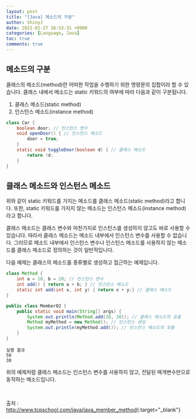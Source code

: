 ```yaml
---
layout: post
title: "[Java] 메소드의 구분"
author: ShinyJ
date: 2021-01-27 16:53:31 +0900
categories: [Language, Java]
toc: true
comments: true
---
```


## 메소드의 구분

클래스의 메소드(method)란 어떠한 작업을 수행하기 위한 명령문의 집합이라 할 수 있습니다.
클래스 내에서 메소드는 static 키워드의 여부에 따라 다음과 같이 구분됩니다.

1. 클래스 메소드(static method)
2. 인스턴스 메소드(instance method)

```java
class Car {
    boolean door; // 인스턴스 변수
    void openDoor() { // 인스턴스 메소드
        door = true;
    }
    static void toggleDoor(boolean d) { // 클래스 메소드
        return !d;
    }
}
```

## 클래스 메소드와 인스턴스 메소드

위와 같이 static 키워드를 가지는 메소드를 클래스 메소드(static method)라고 합니다.
또한, static 키워드를 가지지 않는 메소드는 인스턴스 메소드(instance method)라고 합니다.

클래스 메소드는 클래스 변수와 마찬가지로 인스턴스를 생성하지 않고도 바로 사용할 수 있습니다.
따라서 클래스 메소드는 메소드 내부에서 인스턴스 변수를 사용할 수 없습니다.
그러므로 메소드 내부에서 인스턴스 변수나 인스턴스 메소드를 사용하지 않는 메소드를 클래스 메소드로 정의하는 것이 일반적입니다.

다음 예제는 클래스의 메소드를 종류별로 생성하고 접근하는 예제입니다.

```java
class Method {
    int a = 10, b = 20; // 인스턴스 변수
    int add() { return a + b; } // 인스턴스 메소드
    static int add(int x, int y) { return x + y;} // 클래스 메소드
}

public class Member02 {
    public static void main(String[] args) {
        System.out.println(Method.add(20, 30)); // 클래스 메소드의 호출
        Method myMethod = new Method(); // 인스턴스 생성
        System.out.println(myMethod.add()); // 인스턴스 메소드의 호출
    }
}
```

```
실행 결과
50
30
```

위의 예제처럼 클래스 메소드는 인스턴스 변수를 사용하지 않고, 전달된 매개변수만으로 동작하는 메소드입니다.


<br>

출처 : <http://www.tcpschool.com/java/java_member_method>{:target="_blank"}